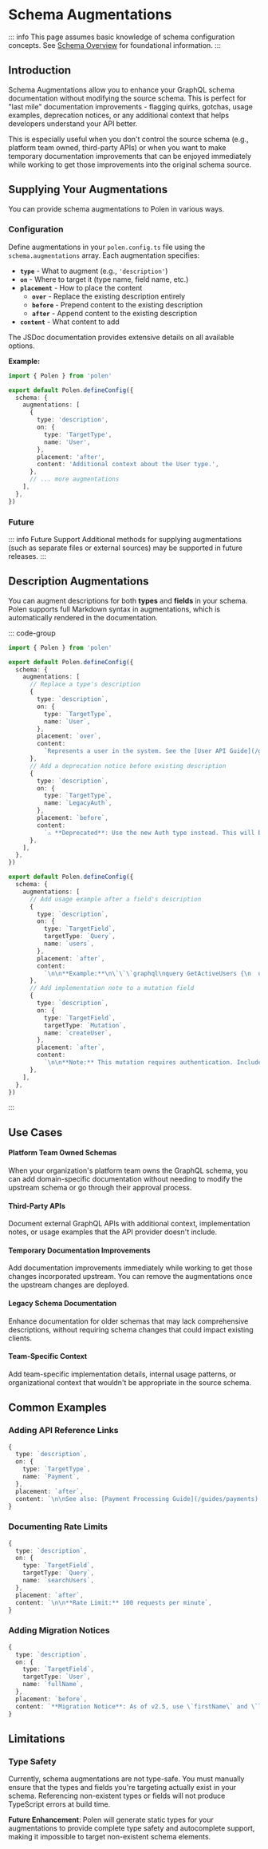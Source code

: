 # Schema Augmentations

::: info
This page assumes basic knowledge of schema configuration concepts. See [Schema Overview](/guides/features/schema-overview) for foundational information.
:::

## Introduction

Schema Augmentations allow you to enhance your GraphQL schema documentation without modifying the source schema. This is perfect for "last mile" documentation improvements - flagging quirks, gotchas, usage examples, deprecation notices, or any additional context that helps developers understand your API better.

This is especially useful when you don't control the source schema (e.g., platform team owned, third-party APIs) or when you want to make temporary documentation improvements that can be enjoyed immediately while working to get those improvements into the original schema source.

## Supplying Your Augmentations

You can provide schema augmentations to Polen in various ways.

### Configuration

Define augmentations in your `polen.config.ts` file using the `schema.augmentations` array. Each augmentation specifies:

- **`type`** - What to augment (e.g., `'description'`)
- **`on`** - Where to target it (type name, field name, etc.)
- **`placement`** - How to place the content
  - **`over`** - Replace the existing description entirely
  - **`before`** - Prepend content to the existing description
  - **`after`** - Append content to the existing description
- **`content`** - What content to add

The JSDoc documentation provides extensive details on all available options.

**Example:**

```ts
import { Polen } from 'polen'

export default Polen.defineConfig({
  schema: {
    augmentations: [
      {
        type: 'description',
        on: {
          type: 'TargetType',
          name: 'User',
        },
        placement: 'after',
        content: 'Additional context about the User type.',
      },
      // ... more augmentations
    ],
  },
})
```

### Future

::: info Future Support
Additional methods for supplying augmentations (such as separate files or external sources) may be supported in future releases.
:::

## Description Augmentations

You can augment descriptions for both **types** and **fields** in your schema. Polen supports full Markdown syntax in augmentations, which is automatically rendered in the documentation.

::: code-group

```ts [Type]
import { Polen } from 'polen'

export default Polen.defineConfig({
  schema: {
    augmentations: [
      // Replace a type's description
      {
        type: `description`,
        on: {
          type: `TargetType`,
          name: `User`,
        },
        placement: `over`,
        content:
          `Represents a user in the system. See the [User API Guide](/guides/users) for detailed usage.`,
      },
      // Add a deprecation notice before existing description
      {
        type: `description`,
        on: {
          type: `TargetType`,
          name: `LegacyAuth`,
        },
        placement: `before`,
        content:
          `⚠️ **Deprecated**: Use the new Auth type instead. This will be removed in v3.0.\n\n`,
      },
    ],
  },
})
```

```ts [Field]
export default Polen.defineConfig({
  schema: {
    augmentations: [
      // Add usage example after a field's description
      {
        type: `description`,
        on: {
          type: `TargetField`,
          targetType: `Query`,
          name: `users`,
        },
        placement: `after`,
        content:
          `\n\n**Example:**\n\`\`\`graphql\nquery GetActiveUsers {\n  users(filter: { status: ACTIVE }) {\n    id\n    name\n    email\n  }\n}\n\`\`\``,
      },
      // Add implementation note to a mutation field
      {
        type: `description`,
        on: {
          type: `TargetField`,
          targetType: `Mutation`,
          name: `createUser`,
        },
        placement: `after`,
        content:
          `\n\n**Note:** This mutation requires authentication. Include your API key in the \`Authorization\` header.`,
      },
    ],
  },
})
```

:::

## Use Cases

#### Platform Team Owned Schemas

When your organization's platform team owns the GraphQL schema, you can add domain-specific documentation without needing to modify the upstream schema or go through their approval process.

#### Third-Party APIs

Document external GraphQL APIs with additional context, implementation notes, or usage examples that the API provider doesn't include.

#### Temporary Documentation Improvements

Add documentation improvements immediately while working to get those changes incorporated upstream. You can remove the augmentations once the upstream changes are deployed.

#### Legacy Schema Documentation

Enhance documentation for older schemas that may lack comprehensive descriptions, without requiring schema changes that could impact existing clients.

#### Team-Specific Context

Add team-specific implementation details, internal usage patterns, or organizational context that wouldn't be appropriate in the source schema.

## Common Examples

### Adding API Reference Links

```ts
{
  type: `description`,
  on: {
    type: `TargetType`,
    name: `Payment`,
  },
  placement: `after`,
  content: `\n\nSee also: [Payment Processing Guide](/guides/payments) | [Stripe Integration](/integrations/stripe)`,
}
```

### Documenting Rate Limits

```ts
{
  type: `description`,
  on: {
    type: `TargetField`,
    targetType: `Query`,
    name: `searchUsers`,
  },
  placement: `after`,
  content: `\n\n**Rate Limit:** 100 requests per minute`,
}
```

### Adding Migration Notices

```ts
{
  type: `description`,
  on: {
    type: `TargetField`,
    targetType: `User`,
    name: `fullName`,
  },
  placement: `before`,
  content: `**Migration Notice**: As of v2.5, use \`firstName\` and \`lastName\` separately.\n\n`,
}
```

## Limitations

### Type Safety

Currently, schema augmentations are not type-safe. You must manually ensure that the types and fields you're targeting actually exist in your schema. Referencing non-existent types or fields will not produce TypeScript errors at build time.

**Future Enhancement**: Polen will generate static types for your augmentations to provide complete type safety and autocomplete support, making it impossible to target non-existent schema elements.
